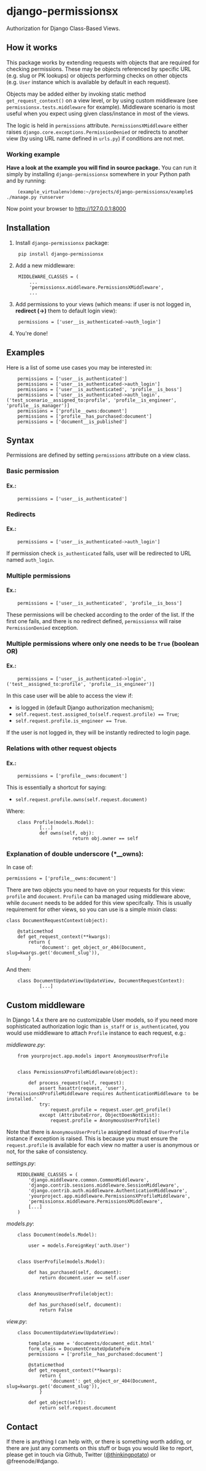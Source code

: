 # django-permissionsx

Authorization for Django Class-Based Views.

## How it works

This package works by extending requests with objects that are required for checking permissions. These may be objects referenced by specific URL (e.g. slug or PK lookups) or objects performing checks on other objects (e.g. ```User``` instance which is available by default in each request).

Objects may be added either by invoking static method ```get_request_context()``` on a view level, or by using custom middleware (see ```permissionsx.tests.middleware``` for example). Middleware scenario is most useful when you expect using given class/instance in most of the views.

The logic is held in ```permissions``` attribute. ```PermissionsXMiddleware``` either raises ```django.core.exceptions.PermissionDenied``` or redirects to another view (by using URL name defined in ```urls.py```) if conditions are not met.

### Working example

**Have a look at the example you will find in source package.** You can run it simply by installing ```django-permissionsx``` somewhere in your Python path and by running:

        (example_virtualenv)demo:~/projects/django-permissionsx/example$ ./manage.py runserver

Now point your browser to http://127.0.0.1:8000

## Installation

1. Install ```django-permissionsx``` package:

        pip install django-permissionsx

2. Add a new middleware:

        MIDDLEWARE_CLASSES = (
            ...
            'permissionsx.middleware.PermissionsXMiddleware',
            ...

3. Add permissions to your views (which means: if user is not logged in, **redirect (->)** them to default login view):

        permissions = ['user__is_authenticated->auth_login']

4. You're done!

## Examples

Here is a list of some use cases you may be interested in:

        permissions = ['user__is_authenticated']
        permissions = ['user__is_authenticated->auth_login']
        permissions = ['user__is_authenticated', 'profile__is_boss']
        permissions = ['user__is_authenticated->auth_login', ('test_scenario__assigned_to:profile', 'profile__is_engineer', 'profile__is_manager')]
        permissions = ['profile__owns:document']
        permissions = ['profile__has_purchased:document']
        permissions = ['document__is_published']

## Syntax

Permissions are defined by setting ```permissions``` attribute on a view class.

### Basic permission

#### Ex.:
        permissions = ['user__is_authenticated']

### Redirects

#### Ex.:
        permissions = ['user__is_authenticated->auth_login']

If permission check ```is_authenticated``` fails, user will be redirected to URL named ```auth_login```.
        
### Multiple permissions

#### Ex.:
        permissions = ['user__is_authenticated', 'profile__is_boss']

These permissions will be checked according to the order of the list. If the first one fails, and there is no redirect defined, ```permissionsx``` will raise ```PermissionDenied``` exception.

### Multiple permissions where only one needs to be ```True``` (boolean OR)

#### Ex.:
        permissions = ['user__is_authenticated->login', ('test__assigned_to:profile', 'profile__is_engineer')]

In this case user will be able to access the view if:

* is logged in (default Django authorization mechanism);
* ```self.request.test.assigned_to(self.request.profile) == True```;
* ```self.request.profile.is_engineer == True```.

If the user is not logged in, they will be instantly redirected to login page.

### Relations with other request objects

#### Ex.:
        permissions = ['profile__owns:document']

This is essentially a shortcut for saying:

* ```self.request.profile.owns(self.request.document)```

Where:

        class Profile(models.Model):
                [...]
                def owns(self, obj):
                            return obj.owner == self

### Explanation of double underscore (*__owns):

In case of:

    permissions = ['profile__owns:document']

There are two objects you need to have on your requests for this view: ```profile``` and ```document```. ```Profile``` can ba managed using middleware above, while ```document``` needs to be added for this view specifcally. This is usually requirement for other views, so you can use is a simple mixin class:

    class DocumentRequestContext(object):

        @staticmethod
        def get_request_context(**kwargs):
            return {
                'document': get_object_or_404(Document, slug=kwargs.get('document_slug')),
            }

And then:

        class DocumentUpdateView(UpdateView, DocumentRequestContext):
                [...]

## Custom middleware

In Django 1.4.x there are no customizable User models, so if you need more sophisticated authorization logic than ```is_staff``` or ```is_authenticated```, you would use middleware to attach ```Profile``` instance to each request, e.g.:

*middleware.py*:

        from yourproject.app.models import AnonymousUserProfile


        class PermissionsXProfileMiddleware(object):

            def process_request(self, request):
                assert hasattr(request, 'user'), 'PermissionsXProfileMiddleware requires AuthenticationMiddleware to be installed.'
                try:        
                    request.profile = request.user.get_profile()
                except (AttributeError, ObjectDoesNotExist):
                    request.profile = AnonymousUserProfile()


Note that there is ```AnonymousUserProfile``` assigned instead of ```UserProfile``` instance if exception is raised. This is because you must ensure the ```request.profile``` is available for each view no matter a user is anonymous or not, for the sake of consistency.


*settings.py*:

        MIDDLEWARE_CLASSES = (
            'django.middleware.common.CommonMiddleware',
            'django.contrib.sessions.middleware.SessionMiddleware',
            'django.contrib.auth.middleware.AuthenticationMiddleware',
            'yourproject.app.middleware.PermissionsXProfileMiddleware',
            'permissionsx.middleware.PermissionsXMiddleware',
            [...]
        )

*models.py*:

        class Document(models.Model):

            user = models.ForeignKey('auth.User')


        class UserProfile(models.Model):

            def has_purchased(self, document):
                return document.user == self.user


        class AnonymousUserProfile(object):

            def has_purchased(self, document):
                return False

*view.py*:

        class DocumentUpdateView(UpdateView):

            template_name = 'documents/document_edit.html'
            form_class = DocumentCreateUpdateForm
            permissions = ['profile__has_purchased:document']

            @staticmethod
            def get_request_context(**kwargs):
                return {
                    'document': get_object_or_404(Document, slug=kwargs.get('document_slug')),
                }

            def get_object(self):
                return self.request.document


## Contact


If there is anything I can help with, or there is something worth adding, or there are just any comments on this stuff or bugs you would like to report, please get in touch via Github, Twitter ([@thinkingpotato](http://twitter.com/thinkingpotato/)) or @freenode/#django.
